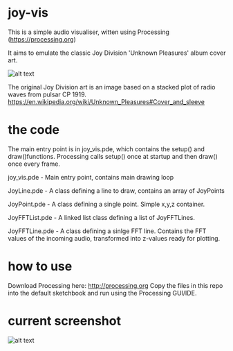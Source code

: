# joy-vis
This is a simple audio visualiser, witten using Processing (https://processing.org)

It aims to emulate the classic Joy Division 'Unknown Pleasures' album cover art. 

![alt text](http://i.imgur.com/jRECeda.jpg "Joy Division - Unknown Pleasures cover art")

The original Joy Division art is an image based on a stacked plot of radio waves from pulsar CP 1919. https://en.wikipedia.org/wiki/Unknown_Pleasures#Cover_and_sleeve

# the code
The main entry point is in joy_vis.pde, which contains the setup() and draw()functions. Processing calls setup() once at startup and then draw() once every frame.

joy_vis.pde  - Main entry point, contains main drawing loop

JoyLine.pde	 - A class defining a line to draw, contains an array of JoyPoints

JoyPoint.pde - A class defining a single point. Simple x,y,z container.


JoyFFTList.pde - A linked list class defining a list of JoyFFTLines.

JoyFFTLine.pde - A class defining a sinlge FFT line. Contains the FFT values of the incoming audio, transformed into z-values ready for plotting.

# how to use
Download Processing here: http://processing.org
Copy the files in this repo into the default sketchbook and run using the Processing GUI/IDE.

# current screenshot

![alt text](http://i.imgur.com/QkyEDiM.gif)
